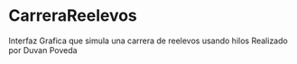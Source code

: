 # CarreraReelevos
Interfaz Grafica que simula una carrera de reelevos usando hilos
Realizado por Duvan Poveda
